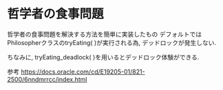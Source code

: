 # 哲学者の食事問題
哲学者の食事問題を解決する方法を簡単に実装したもの
デフォルトではPhilosopherクラスのtryEating( )が実行される為, デッドロックが発生しない.

ちなみに, tryEating_deadlock( )を用いるとデッドロック体験ができる.

参考
https://docs.oracle.com/cd/E19205-01/821-2500/6nndmrrcc/index.html
